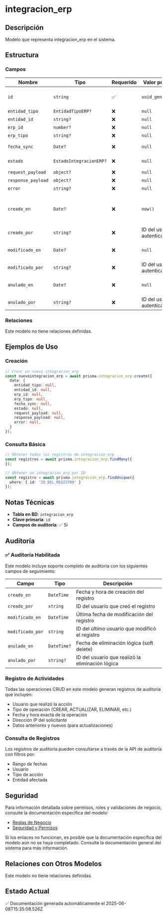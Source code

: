 # integracion_erp

## Descripción
Modelo que representa integracion_erp en el sistema.

## Estructura

### Campos

| Nombre | Tipo | Requerido | Valor por Defecto | Validaciones | Descripción |
|--------|------|-----------|-------------------|--------------|-------------|
| `id` | `string` | ✅ | `uuid_generate_v4()` | Identificador único, Valor por defecto |  |
| `entidad_tipo` | `EntidadTipoERP?` | ❌ | `null` | - |  |
| `entidad_id` | `string?` | ❌ | `null` | - |  |
| `erp_id` | `number?` | ❌ | `null` | - |  |
| `erp_tipo` | `string?` | ❌ | `null` | - |  |
| `fecha_sync` | `Date?` | ❌ | `null` | Valor por defecto |  |
| `estado` | `EstadoIntegracionERP?` | ❌ | `null` | Valor por defecto |  |
| `request_payload` | `object?` | ❌ | `null` | - |  |
| `response_payload` | `object?` | ❌ | `null` | - |  |
| `error` | `string?` | ❌ | `null` | - |  |
| `creado_en` | `Date?` | ❌ | `now()` | Valor por defecto, Marca de tiempo automática |  |
| `creado_por` | `string?` | ❌ | ID del usuario autenticado | Referencia a usuario |  |
| `modificado_en` | `Date?` | ❌ | `null` | Marca de tiempo automática |  |
| `modificado_por` | `string?` | ❌ | ID del usuario autenticado | Referencia a usuario |  |
| `anulado_en` | `Date?` | ❌ | `null` | Marca de tiempo automática |  |
| `anulado_por` | `string?` | ❌ | ID del usuario autenticado | Referencia a usuario |  |

### Relaciones

Este modelo no tiene relaciones definidas.

## Ejemplos de Uso

### Creación

```typescript
// Crear un nuevo integracion_erp
const nuevointegracion_erp = await prisma.integracion_erp.create({
  data: {
    entidad_tipo: null,
    entidad_id: null,
    erp_id: null,
    erp_tipo: null,
    fecha_sync: null,
    estado: null,
    request_payload: null,
    response_payload: null,
    error: null,
  }
});
```

### Consulta Básica

```typescript
// Obtener todos los registros de integracion_erp
const registros = await prisma.integracion_erp.findMany({
});

// Obtener un integracion_erp por ID
const registro = await prisma.integracion_erp.findUnique({
  where: { id: 'ID_DEL_REGISTRO' }
});
```

## Notas Técnicas

- **Tabla en BD**: `integracion_erp`
- **Clave primaria**: `id`
- **Campos de auditoría**: ✅ Sí

## Auditoría

### ✅ Auditoría Habilitada

Este modelo incluye soporte completo de auditoría con los siguientes campos de seguimiento:

| Campo | Tipo | Descripción |
|-------|------|-------------|
| `creado_en` | `DateTime` | Fecha y hora de creación del registro |
| `creado_por` | `string` | ID del usuario que creó el registro |
| `modificado_en` | `DateTime` | Última fecha de modificación del registro |
| `modificado_por` | `string` | ID del último usuario que modificó el registro |
| `anulado_en` | `DateTime?` | Fecha de eliminación lógica (soft delete) |
| `anulado_por` | `string?` | ID del usuario que realizó la eliminación lógica |

### Registro de Actividades

Todas las operaciones CRUD en este modelo generan registros de auditoría que incluyen:

- Usuario que realizó la acción
- Tipo de operación (CREAR, ACTUALIZAR, ELIMINAR, etc.)
- Fecha y hora exacta de la operación
- Dirección IP del solicitante
- Datos anteriores y nuevos (para actualizaciones)

### Consulta de Registros

Los registros de auditoría pueden consultarse a través de la API de auditoría con filtros por:

- Rango de fechas
- Usuario
- Tipo de acción
- Entidad afectada

## Seguridad

Para información detallada sobre permisos, roles y validaciones de negocio, consulte la documentación específica del modelo:

- [Reglas de Negocio](./integracion_erp/reglas_negocio.md)
- [Seguridad y Permisos](./integracion_erp/seguridad.md)

Si los enlaces no funcionan, es posible que la documentación específica del modelo aún no se haya completado. Consulte la documentación general del sistema para más información.

## Relaciones con Otros Modelos

Este modelo no tiene relaciones definidas.

## Estado Actual

✅ Documentación generada automáticamente el 2025-06-08T15:35:08.526Z
